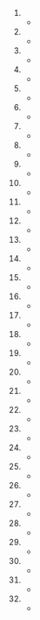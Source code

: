 1. -
2. -
3. -
4. -
5. -
6. -
7. -
8. -
9. -
10. -
11. -
12. -
13. -
14. -
15. -
16. -
17. -
18. -
19. -
20. -
21. -
22. -
23. -
24. -
25. -
26. -
27. -
28. -
29. -
30. -
31. -
32. -